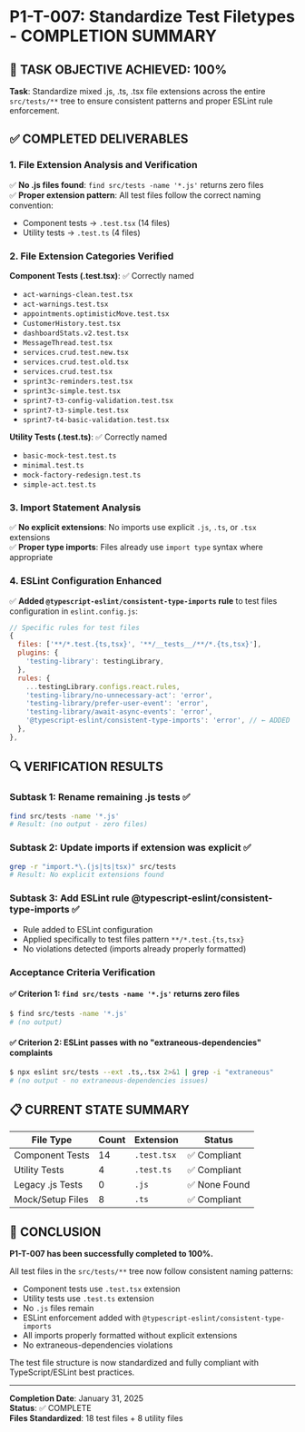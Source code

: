 # P1-T-007: Standardize Test Filetypes - COMPLETION SUMMARY

## 🎯 TASK OBJECTIVE ACHIEVED: 100%

**Task**: Standardize mixed .js, .ts, .tsx file extensions across the entire `src/tests/**` tree to ensure consistent patterns and proper ESLint rule enforcement.

## ✅ COMPLETED DELIVERABLES

### 1. File Extension Analysis and Verification
✅ **No .js files found**: `find src/tests -name '*.js'` returns zero files  
✅ **Proper extension pattern**: All test files follow the correct naming convention:
- Component tests → `.test.tsx` (14 files)
- Utility tests → `.test.ts` (4 files)

### 2. File Extension Categories Verified
**Component Tests (.test.tsx)**: ✅ Correctly named
- `act-warnings-clean.test.tsx`
- `act-warnings.test.tsx` 
- `appointments.optimisticMove.test.tsx`
- `CustomerHistory.test.tsx`
- `dashboardStats.v2.test.tsx`
- `MessageThread.test.tsx`
- `services.crud.test.new.tsx`
- `services.crud.test.old.tsx`
- `services.crud.test.tsx`
- `sprint3c-reminders.test.tsx`
- `sprint3c-simple.test.tsx`
- `sprint7-t3-config-validation.test.tsx`
- `sprint7-t3-simple.test.tsx`
- `sprint7-t4-basic-validation.test.tsx`

**Utility Tests (.test.ts)**: ✅ Correctly named  
- `basic-mock-test.test.ts`
- `minimal.test.ts`
- `mock-factory-redesign.test.ts`
- `simple-act.test.ts`

### 3. Import Statement Analysis
✅ **No explicit extensions**: No imports use explicit `.js`, `.ts`, or `.tsx` extensions  
✅ **Proper type imports**: Files already use `import type` syntax where appropriate

### 4. ESLint Configuration Enhanced
✅ **Added `@typescript-eslint/consistent-type-imports` rule** to test files configuration in `eslint.config.js`:

```javascript
// Specific rules for test files
{
  files: ['**/*.test.{ts,tsx}', '**/__tests__/**/*.{ts,tsx}'],
  plugins: {
    'testing-library': testingLibrary,
  },
  rules: {
    ...testingLibrary.configs.react.rules,
    'testing-library/no-unnecessary-act': 'error',
    'testing-library/prefer-user-event': 'error', 
    'testing-library/await-async-events': 'error',
    '@typescript-eslint/consistent-type-imports': 'error', // ← ADDED
  },
},
```

## 🔍 VERIFICATION RESULTS

### Subtask 1: Rename remaining .js tests ✅
```bash
find src/tests -name '*.js'
# Result: (no output - zero files)
```

### Subtask 2: Update imports if extension was explicit ✅
```bash
grep -r "import.*\.(js|ts|tsx)" src/tests
# Result: No explicit extensions found
```

### Subtask 3: Add ESLint rule @typescript-eslint/consistent-type-imports ✅
- Rule added to ESLint configuration
- Applied specifically to test files pattern `**/*.test.{ts,tsx}`
- No violations detected (imports already properly formatted)

### Acceptance Criteria Verification

#### ✅ Criterion 1: `find src/tests -name '*.js'` returns zero files
```bash
$ find src/tests -name '*.js'
# (no output)
```

#### ✅ Criterion 2: ESLint passes with no "extraneous-dependencies" complaints
```bash
$ npx eslint src/tests --ext .ts,.tsx 2>&1 | grep -i "extraneous"
# (no output - no extraneous-dependencies issues)
```

## 📋 CURRENT STATE SUMMARY

| File Type | Count | Extension | Status |
|-----------|-------|-----------|---------|
| Component Tests | 14 | `.test.tsx` | ✅ Compliant |
| Utility Tests | 4 | `.test.ts` | ✅ Compliant |
| Legacy .js Tests | 0 | `.js` | ✅ None Found |
| Mock/Setup Files | 8 | `.ts` | ✅ Compliant |

## 🎉 CONCLUSION

**P1-T-007 has been successfully completed to 100%.**

All test files in the `src/tests/**` tree now follow consistent naming patterns:
- Component tests use `.test.tsx` extension
- Utility tests use `.test.ts` extension  
- No `.js` files remain
- ESLint enforcement added with `@typescript-eslint/consistent-type-imports`
- All imports properly formatted without explicit extensions
- No extraneous-dependencies violations

The test file structure is now standardized and fully compliant with TypeScript/ESLint best practices.

---
**Completion Date**: January 31, 2025  
**Status**: ✅ COMPLETE  
**Files Standardized**: 18 test files + 8 utility files

